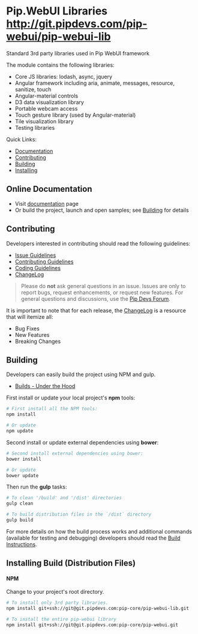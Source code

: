 # Pip.WebUI Libraries http://git.pipdevs.com/pip-webui/pip-webui-lib

Standard 3rd party libraries used in Pip WebUI framework

The module contains the following libraries:

* Core JS libraries: lodash, async, jquery
* Angular framework including aria, animate, messages, resource, sanitize, touch 
* Angular-material controls
* D3 data visualization library 
* Portable webcam access
* Touch gesture library (used by Angular-material)
* Tile visualization library  
* Testing libraries

Quick Links:

* [Documentation](#documentation)
* [Contributing](#contributing)
* [Building](#building)
* [Installing](#installing)

## <a name="documentation"></a> Online Documentation

- Visit [documentation](doc/index.md) page
- Or build the project, launch and open samples; see [Building](#building) for details
   
## <a name="contributing"></a> Contributing

Developers interested in contributing should read the following guidelines:

- [Issue Guidelines](docs/guides/CONTRIBUTING.md#submit)
- [Contributing Guidelines](docs/guides/CONTRIBUTING.md)
- [Coding Guidelines](docs/guides/CODING.md)
- [ChangeLog](CHANGELOG.md)

> Please do **not** ask general questions in an issue. Issues are only to report bugs, request
  enhancements, or request new features. For general questions and discussions, use the
  [Pip Devs Forum](https://groups.google.com/forum/#!forum/pipdevs).

It is important to note that for each release, the [ChangeLog](CHANGELOG.md) is a resource that will
itemize all:

- Bug Fixes
- New Features
- Breaking Changes
   
## <a name="building"></a> Building

Developers can easily build the project using NPM and gulp.

* [Builds - Under the Hood](docs/guides/BUILD.md)

First install or update your local project's **npm** tools:

```bash
# First install all the NPM tools:
npm install

# Or update
npm update
```

Second install or update external dependencies using **bower**:

```bash
# Second install external dependencies using bower:
bower install

# Or update
bower update
```

Then run the **gulp** tasks:

```bash
# To clean '/build' and '/dist' directories
gulp clean

# To build distribution files in the `/dist` directory
gulp build
```

For more details on how the build process works and additional commands (available for testing and
debugging) developers should read the [Build Instructions](docs/guides/BUILD.md).

## <a name="installing"></a> Installing Build (Distribution Files)

#### NPM

Change to your project's root directory.

```bash
# To install only 3rd party libraries.
npm install git+ssh://git@git.pipdevs.com:pip-core/pip-webui-lib.git

# To install the entire pip-webui library
npm install git+ssh://git@git.pipdevs.com:pip-core/pip-webui.git
```
